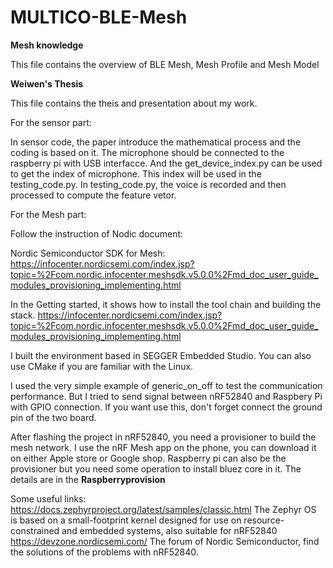# MULTICO-BLE-Mesh


**Mesh knowledge**

This file contains the overview of BLE Mesh, Mesh Profile and Mesh Model

**Weiwen's Thesis**

This file contains the theis and presentation about my work.



For the sensor part:

In sensor code, the paper introduce the mathematical process and the coding is based on it. The microphone should be connected to the raspberry pi with USB interfacce. And the get_device_index.py can be used to get the index of microphone. This index will be used in the testing_code.py. In testing_code.py, the voice is recorded and then processed to compute the feature vetor.

For the Mesh part:

Follow the instruction of Nodic document:

Nordic Semiconductor SDK for Mesh:
https://infocenter.nordicsemi.com/index.jsp?topic=%2Fcom.nordic.infocenter.meshsdk.v5.0.0%2Fmd_doc_user_guide_modules_provisioning_implementing.html

In the Getting started, it shows how to install the tool chain and building the stack.
https://infocenter.nordicsemi.com/index.jsp?topic=%2Fcom.nordic.infocenter.meshsdk.v5.0.0%2Fmd_doc_user_guide_modules_provisioning_implementing.html

I built the environment based in SEGGER Embedded Studio. You can also use CMake if you are familiar with the Linux.

I used the very simple example of generic_on_off to test the communication performance. But I tried to send signal between nRF52840 and Raspbery Pi with GPIO connection. If you want use this, don't forget connect the ground pin of the two board.

After flashing the project in nRF52840, you need a provisioner to build the mesh network. I use the nRF Mesh app on the phone, you can download it on either Apple store or Google shop. Raspberry pi can also be the provisioner but you need some operation to install bluez core in it. The details are in the **Raspberryprovision**

Some useful links:
https://docs.zephyrproject.org/latest/samples/classic.html
The Zephyr OS is based on a small-footprint kernel designed for use on resource-constrained and embedded systems, also suitable for nRF52840
https://devzone.nordicsemi.com/
The forum of Nordic Semiconductor, find the solutions of the problems with nRF52840.


